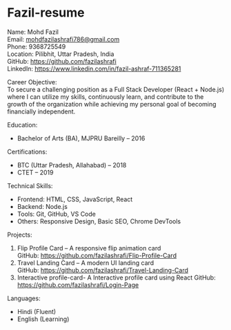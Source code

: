 # Fazil-resume
Name: Mohd Fazil  
Email: mohdfazilashrafi786@gmail.com  
Phone: 9368725549  
Location: Pilibhit, Uttar Pradesh, India  
GitHub: https://github.com/fazilashrafi  
LinkedIn: https://www.linkedin.com/in/fazil-ashraf-711365281  

Career Objective:  
To secure a challenging position as a Full Stack Developer (React + Node.js) where I can utilize my skills, continuously learn, and contribute to the growth of the organization while achieving my personal goal of becoming financially independent.

Education:  
- Bachelor of Arts (BA), MJPRU Bareilly – 2016

Certifications:  
- BTC (Uttar Pradesh, Allahabad) – 2018  
- CTET – 2019

Technical Skills:  
- Frontend: HTML, CSS, JavaScript, React
- Backend: Node.js 
- Tools: Git, GitHub, VS Code  
- Others: Responsive Design, Basic SEO, Chrome DevTools

Projects:  
1. Flip Profile Card – A responsive flip animation card  
   GitHub: https://github.com/fazilashrafi/Flip-Profile-Card  
2. Travel Landing Card – A modern UI landing card  
   GitHub: https://github.com/fazilashrafi/Travel-Landing-Card  
3. Interactive profile-card- A Interactive profile card using React
   GitHub: https://github.com/fazilashrafi/Login-Page

Languages:  
- Hindi (Fluent)  
- English (Learning)

